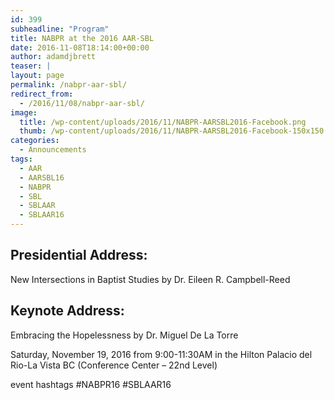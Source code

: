 ```yaml
---
id: 399
subheadline: "Program"
title: NABPR at the 2016 AAR-SBL
date: 2016-11-08T18:14:00+00:00
author: adamdjbrett
teaser: |
layout: page
permalink: /nabpr-aar-sbl/
redirect_from:
  - /2016/11/08/nabpr-aar-sbl/
image:
  title: /wp-content/uploads/2016/11/NABPR-AARSBL2016-Facebook.png
  thumb: /wp-content/uploads/2016/11/NABPR-AARSBL2016-Facebook-150x150.png
categories:
  - Announcements
tags:
  - AAR
  - AARSBL16
  - NABPR
  - SBL
  - SBLAAR
  - SBLAAR16
---
```



## Presidential Address:

New Intersections in Baptist Studies by Dr. Eileen R. Campbell-Reed

## Keynote Address:

Embracing the Hopelessness by Dr. Miguel De La Torre

Saturday, November 19, 2016 from 9:00-11:30AM in the Hilton Palacio del Rio-La Vista BC (Conference Center &#8211; 22nd Level)

event hashtags #NABPR16 #SBLAAR16

